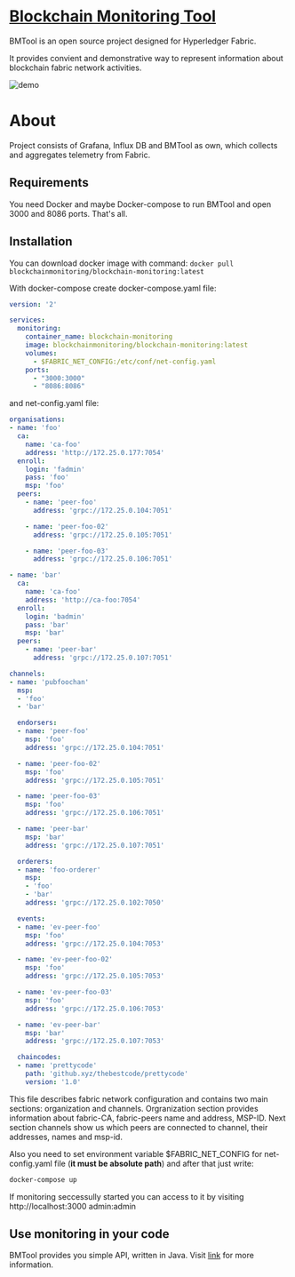 [Blockchain Monitoring Tool](http://blockchain-monitoring.org)
================

BMTool is an open source project designed for Hyperledger Fabric. 

It provides convient and demonstrative way to represent information
about blockchain fabric network activities.

![demo](http://blockchain-monitoring.org/images/demo.png)
# About
Project consists of Grafana, Influx DB and BMTool as own, which collects and aggregates telemetry from Fabric.
## Requirements
You need Docker and maybe Docker-compose to run BMTool and open 3000 and 8086 ports. That's all.
## Installation
You can download docker image with command: `docker pull blockchainmonitoring/blockchain-monitoring:latest`

With docker-compose create docker-compose.yaml file:
```yaml
version: '2'

services:
  monitoring:
    container_name: blockchain-monitoring
    image: blockchainmonitoring/blockchain-monitoring:latest
    volumes:
      - $FABRIC_NET_CONFIG:/etc/conf/net-config.yaml
    ports:
      - "3000:3000"
      - "8086:8086"
```
and net-config.yaml file:
```yaml
organisations:
- name: 'foo'
  ca:
    name: 'ca-foo'
    address: 'http://172.25.0.177:7054'
  enroll:
    login: 'fadmin'
    pass: 'foo'
    msp: 'foo'
  peers:
    - name: 'peer-foo'
      address: 'grpc://172.25.0.104:7051'

    - name: 'peer-foo-02'
      address: 'grpc://172.25.0.105:7051'

    - name: 'peer-foo-03'
      address: 'grpc://172.25.0.106:7051'

- name: 'bar'
  ca:
    name: 'ca-foo'
    address: 'http://ca-foo:7054'
  enroll:
    login: 'badmin'
    pass: 'bar'
    msp: 'bar'
  peers:
    - name: 'peer-bar'
      address: 'grpc://172.25.0.107:7051'

channels:
- name: 'pubfoochan'
  msp:
  - 'foo'
  - 'bar'

  endorsers:
  - name: 'peer-foo'
    msp: 'foo'
    address: 'grpc://172.25.0.104:7051'

  - name: 'peer-foo-02'
    msp: 'foo'
    address: 'grpc://172.25.0.105:7051'

  - name: 'peer-foo-03'
    msp: 'foo'
    address: 'grpc://172.25.0.106:7051'

  - name: 'peer-bar'
    msp: 'bar'
    address: 'grpc://172.25.0.107:7051'

  orderers:
  - name: 'foo-orderer'
    msp:
    - 'foo'
    - 'bar'
    address: 'grpc://172.25.0.102:7050'

  events:
  - name: 'ev-peer-foo'
    msp: 'foo'
    address: 'grpc://172.25.0.104:7053'

  - name: 'ev-peer-foo-02'
    msp: 'foo'
    address: 'grpc://172.25.0.105:7053'

  - name: 'ev-peer-foo-03'
    msp: 'foo'
    address: 'grpc://172.25.0.106:7053'

  - name: 'ev-peer-bar'
    msp: 'bar'
    address: 'grpc://172.25.0.107:7053'

  chaincodes:
  - name: 'prettycode'
    path: 'github.xyz/thebestcode/prettycode'
    version: '1.0'
```

This file describes fabric network configuration and contains two main sections: organization and channels.
Orgranization section provides information about fabric-CA, fabric-peers name and address, MSP-ID. 
Next section channels show us which peers are connected to channel, their addresses, names and msp-id.

Also you need to set environment variable $FABRIC_NET_CONFIG for net-config.yaml file (**it must be absolute path**) and after that just write:
```bash
docker-compose up
```
If monitoring seccessully started you can access to it by visiting http://localhost:3000 admin:admin

## Use monitoring in your code
BMTool provides you simple API, written in Java. 
Visit [link](https://github.com/blockchain-monitoring/blockchain-monitoring-api) for more information.
